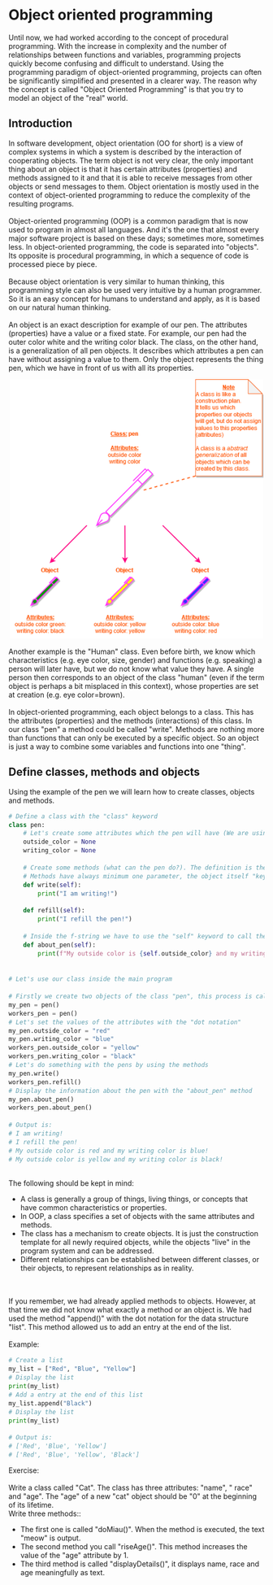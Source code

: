 # Object oriented programming

Until now, we had worked according to the concept of procedural programming. With the increase in complexity and the number of relationships between functions and variables, programming projects quickly become confusing and difficult to understand. Using the programming paradigm of object-oriented programming, projects can often be significantly simplified and presented in a clearer way. The reason why the concept is called "Object Oriented Programming" is that you try to model an object of the "real" world.

## Introduction

In software development, object orientation (OO for short) is a view of complex systems in which a system is described by the interaction of cooperating objects. 
The term object is not very clear, the only important thing about an object is that it has certain attributes (properties) and methods assigned to it and that it is able to receive messages from other objects or send messages to them.
Object orientation is mostly used in the context of object-oriented programming to reduce the complexity of the resulting programs.
<br>
<br>
Object-oriented programming (OOP) is a common paradigm that is now used to program in almost all languages. And it's the one that almost every major software project is based on these days; sometimes more, sometimes less.
In object-oriented programming, the code is separated into "objects". Its opposite is procedural programming, in which a sequence of code is processed piece by piece.
<br>
<br>
Because object orientation is very similar to human thinking, this programming style can also be used very intuitive by a human programmer. So it is an easy concept for humans to understand and apply, as it is based on our natural human thinking.
<br>
<br>
An object is an exact description for example of our pen. The attributes (properties) have a value or a fixed state. For example, our pen had the outer color white and the writing color black. The class, on the other hand, is a generalization of all pen objects. It describes which attributes a pen can have without assigning a value to them. Only the object represents the thing pen, which we have in front of us with all its properties.


<p align="center">
<img src="https://github.com/Olexandr-Andriyenko/Python-learning-path/blob/main/illustrations/img28.png" width="500">
<p>  

Another example is the "Human" class. Even before birth, we know which characteristics (e.g. eye color, size, gender) and functions (e.g. speaking) a person will later have, but we do not know what value they have. A single person then corresponds to an object of the class "human" (even if the term object is perhaps a bit misplaced in this context), whose properties are set at creation (e.g. eye color=brown).
<br>
<br>
In object-oriented programming, each object belongs to a class. This has the attributes (properties) and the methods (interactions) of this class. In our class "pen" a method could be called "write". Methods are nothing more than functions that can only be executed by a specific object. So an object is just a way to combine some variables and functions into one "thing".
  
## Define classes, methods and objects
  
Using the example of the pen we will learn how to create classes, objects and methods.<br>

```python
# Define a class with the "class" keyword
class pen:
    # Let's create some attributes which the pen will have (We are using "None" to assign "no value"
    outside_color = None
    writing_color = None

    # Create some methods (what can the pen do?). The definition is the same as functions.
    # Methods have always minimum one parameter, the object itself "keyword self"
    def write(self):
        print("I am writing!")

    def refill(self):
        print("I refill the pen!")

    # Inside the f-string we have to use the "self" keyword to call the object "itself"
    def about_pen(self):
        print(f"My outside color is {self.outside_color} and my writing color is {self.writing_color}! ")


# Let's use our class inside the main program

# Firstly we create two objects of the class "pen", this process is called "create instance of class"
my_pen = pen()
workers_pen = pen()
# Let's set the values of the attributes with the "dot notation"
my_pen.outside_color = "red"
my_pen.writing_color = "blue"
workers_pen.outside_color = "yellow"
workers_pen.writing_color = "black"
# Let's do something with the pens by using the methods
my_pen.write()
workers_pen.refill()
# Display the information about the pen with the "about_pen" method
my_pen.about_pen()
workers_pen.about_pen()

# Output is:
# I am writing!
# I refill the pen!
# My outside color is red and my writing color is blue! 
# My outside color is yellow and my writing color is black!  
  
```
  
The following should be kept in mind:<br>
- A class is generally a group of things, living things, or concepts that have common characteristics or properties.
- In OOP, a class specifies a set of objects with the same attributes and methods.
- The class has a mechanism to create objects. It is just the construction template for all newly required objects, while the objects "live" in the program system and   can be addressed.
- Different relationships can be established between different classes, or their objects, to represent relationships as in reality.
  
<br>
<br>
If you remember, we had already applied methods to objects. However, at that time we did not know what exactly a method or an object is.  We had used the method "append()" with the dot notation for the data structure "list". This method allowed us to add an entry at the end of the list.
 <br>
 <br>
 Example:
  
```python
# Create a list
my_list = ["Red", "Blue", "Yellow"]
# Display the list
print(my_list)
# Add a entry at the end of this list
my_list.append("Black")
# Display the list
print(my_list)
  
# Output is:
# ['Red', 'Blue', 'Yellow']
# ['Red', 'Blue', 'Yellow', 'Black']
```
  
Exercise:<br>
<br>
Write a class called "Cat". The class has three attributes: "name", " race" and "age". The "age" of a new "cat" object should be "0" at the beginning of its lifetime.<br>
Write three methods::<br>
- The first one is called "doMiau()". When the method is executed, the text "meow" is output.
- The second method you call "riseAge()". This method increases the value of the "age" attribute by 1.
- The third method is called "displayDetails()", it displays name, race and age meaningfully as text.
